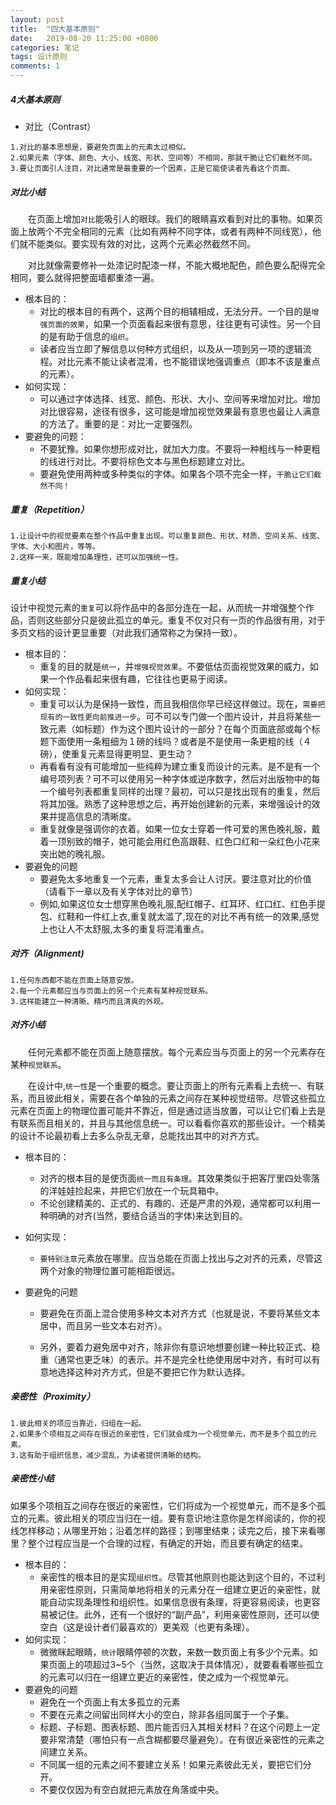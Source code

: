 ```yaml
---
layout: post
title:  "四大基本原则"
date:   2019-08-20 11:25:00 +0800
categories: 笔记
tags: 设计原则
comments: 1
---
```




##### 4大基本原则

* 对比（Contrast）

```
1.对比的基本思想是，要避免页面上的元素太过相似。
2.如果元素（字体、颜色、大小、线宽、形状、空间等）不相同，那就干脆让它们截然不同。
3.要让页面引人注目，对比通常是最重要的一个因素，正是它能使读者先看这个页面。
```

##### 对比小结

　　在页面上增加`对比`能吸引人的眼球。我们的眼睛喜欢看到对比的事物。如果页面上放两个不完全相同的元素（比如有两种不同字体，或者有两种不同线宽），他们就不能类似。要实现有效的对比，这两个元素必然截然不同。

　　对比就像需要修补一处漆记时配漆一样，不能大概地配色，颜色要么配得完全相同，要么就得把整面墙都重漆一遍。

* 根本目的：
  * 对比的根本目的有两个，这两个目的相辅相成，无法分开。一个目的是`增强页面的效果`，如果一个页面看起来很有意思，往往更有可读性。另一个目的是有助于信息的`组织`。
  * 读者应当立即了解信息以何种方式组织，以及从一项到另一项的逻辑流程。对比元素不能让读者混淆，也不能错误地强调重点（即本不该是重点的元素）。
* 如何实现：
  * 可以通过字体选择、线宽、颜色、形状、大小、空间等来增加对比。增加对比很容易，途径有很多，这可能是增加视觉效果最有意思也最让人满意的方法了。重要的是：对比一定要强烈。
* 要避免的问题：
  * 不要犹豫。如果你想形成对比，就加大力度。不要将一种粗线与一种更粗的线进行对比。不要将棕色文本与黑色标题建立对比。
  * 要避免使用两种或多种类似的字体。如果各个项不完全一样，`干脆让它们截然不同！`



##### 重复（Repetition）

```
1.让设计中的视觉要素在整个作品中重复出现。可以重复颜色、形状、材质、空间关系、线宽、字体、大小和图片，等等。
2.这样一来，既能增加条理性，还可以加强统一性。
```

##### 重复小结

  设计中视觉元素的`重复`可以将作品中的各部分连在一起，从而统一并增强整个作品，否则这些部分只是彼此孤立的单元。重复不仅对只有一页的作品很有用，对于多页文档的设计更显重要（对此我们通常称之为保持一致）。

* 根本目的：
  * 重复的目的就是`统一`，并`增强视觉效果`。不要低估页面视觉效果的威力，如果一个作品看起来很有趣，它往往也更易于阅读。
* 如何实现：
  * 重复可以认为是保持一致性，而且我相信你早已经这样做过。现在，`需要把现有的一致性更向前推进一步`。可不可以专门做一个图片设计，并且将某些一致元素（如标题）作为这个图片设计的一部分？在每个页面底部或每个标题下面使用一条粗细为１磅的线吗？或者是不是使用一条更粗的线（４磅），使重复元素显得更明显、更生动？
  * 再看看有没有可能增加一些纯粹为建立重复而设计的元素。是不是有一个编号项列表？可不可以使用另一种字体或逆序数字，然后对出版物中的每一个编号列表都重复同样的出理？最初，可以只是找出现有的重复，然后将其加强。熟悉了这种思想之后，再开始创建新的元素，来增强设计的效果并提高信息的清晰度。
  * 重复就像是强调你的衣着。如果一位女士穿着一件可爱的黑色晚礼服，戴着一顶别致的帽子，她可能会用红色高跟鞋、红色口红和一朵红色小花来突出她的晚礼服。
* 要避免的问题
  * 要避免太多地重复一个元素，重复太多会让人讨厌。要注意对比的价值（请看下一章以及有关字体对比的章节）
  * 例如,如果这位女士想穿黑色晚礼服,配红帽子、红耳环、红口红、红色手提包、红鞋和一件红上衣,重复就太滥了,现在的对比不再有统一的效果,感觉上也让人不太舒服,太多的重复将混淆重点。



##### 对齐（Alignment)

```
1.任何东西都不能在页面上随意安放。
2.每一个元素都应当与页面上的另一个元素有某种视觉联系。
3.这样能建立一种清晰、精巧而且清爽的外观。
```

##### 对齐小结

　　任何元素都不能在页面上随意摆放。每个元素应当与页面上的另一个元素存在某种`视觉联系`。

　　在设计中,`统一性`是一个重要的概念。要让页面上的所有元素看上去统一、有联系，而且彼此相关，需要在各个单独的元素之间存在某种视觉纽带。尽管这些孤立元素在页面上的物理位置可能并不靠近，但是通过适当放置，可以让它们看上去是有联系而且相关的，并且与其他信息统一。可以看看你喜欢的那些设计。一个精美的设计不论最初看上去多么杂乱无章，总能找出其中的对齐方式。

* 根本目的：

  * 对齐的根本目的是使页面`统一而且有条理`。其效果类似于把客厅里四处零落的洋娃娃捡起来，并把它们放在一个玩具箱中。
  * 不论创建精美的、正式的、有趣的、还是严肃的外观，通常都可以利用一种明确的对齐(当然，要结合适当的字体)来达到目的。

* 如何实现：

  * `要特别注意`元素放在哪里。应当总能在页面上找出与之对齐的元素，尽管这两个对象的物理位置可能相距很远。

* 要避免的问题

  * 要避免在页面上混合使用多种文本对齐方式（也就是说，不要将某些文本居中，而且另一些文本右对齐）。

  * 另外，要着力避免居中对齐，除非你有意识地想要创建一种比较正式、稳重（通常也更乏味）的表示。并不是完全杜绝使用居中对齐，有时可以有意地选择这种对齐方式，但是不要把它作为默认选择。

    

##### 亲密性（Proximity）

```
1.彼此相关的项应当靠近，归组在一起。
2.如果多个项相互之间存在很近的亲密性，它们就会成为一个视觉单元，而不是多个孤立的元素。
3.这有助于组织信息，减少混乱，为读者提供清晰的结构。
```

##### 亲密性小结

  如果多个项相互之间存在很近的亲密性，它们将成为一个视觉单元，而不是多个孤立的元素。彼此相关的项应当归在一组。要有意识地注意你是怎样阅读的，你的视线怎样移动；从哪里开始；沿着怎样的路径；到哪里结束；读完之后，接下来看哪里？整个过程应当是一个合理的过程，有确定的开始，而且要有确定的结束。

* 根本目的：
  * 亲密性的根本目的是实现`组织性`。尽管其他原则也能达到这个目的，不过利用亲密性原则，只需简单地将相关的元素分在一组建立更近的亲密性，就能自动实现条理性和组织性。如果信息很有条理，将更容易阅读，也更容易被记住。此外，还有一个很好的“副产品”，利用亲密性原则，还可以使空白（这是设计者们最喜欢的）更美观（也更有条理）。
* 如何实现：
  * 微微眯起眼睛，`统计`眼睛停顿的次数，来数一数页面上有多少个元素。如果页面上的项超过3~5个（当然，这取决于具体情况），就要看看哪些孤立的元素可以归在一组建立更近的亲密性，使之成为一个视觉单元。
* 要避免的问题
  * 避免在一个页面上有太多孤立的元素
  * 不要在元素之间留出同样大小的空白，除非各组同属于一个子集。
  * 标题、子标题、图表标题、图片能否归入其相关材料？在这个问题上一定要非常清楚（哪怕只有一点含糊都要尽量避免）。在有很近亲密性的元素之间建立关系。
  * 不同属一组的元素之间不要建立关系！如果元素彼此无关，要把它们分开。
  * 不要仅仅因为有空白就把元素放在角落或中央。

